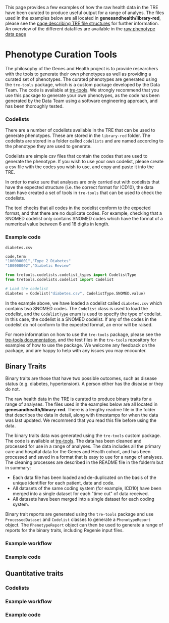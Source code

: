 This page provides a few examples of how the raw health data in the TRE have been curated to produce useful output for a range of analyes. The files used in the examples below are all located in **genesandhealth/library-red**, please see the [page describing TRE file structures](/docs/explainers/file_structure.md) for further information. An overview of the different datafiles are available in the [raw phenotype data page](/docs/explainers/raw_phenotype_data_description.md) 

# Phenotype Curation Tools
The philosophy of the Genes and Health project is to provide researchers with the tools to generate their own phenotypes as well as providing a curated set of phenotypes. The curated phenotypes are generated using the `tre-tools` package, which is a custom package developed by the Data Team. The code is available at [tre-tools](www.github.com/genes-and-health/tre-tools). We strongly recommend that you use this package to generate your own phenotypes, as the code has been generated by the Data Team using a software engineering approach, and has been thoroughly tested.

### Codelists
There are a number of codelists available in the TRE that can be used to generate phenotypes. These are stored in the `library-red` folder. The codelists are stored in a folder called `codelists` and are named according to the phenotype they are used to generate. 

Codelists are simple csv files that contain the codes that are used to generate the phenotype. If you wish to use your own codelist, please create a csv file with the codes you wish to use, and copy and paste it into the TRE. 

In order to make sure that analyses are only carried out with codelists that have the expected structure (i.e. the correct format for ICD10), the data team have created a set of tools in `tre-tools` that can be used to check the codelists.

The tool checks that all codes in the codelist conform to the expected format, and that there are no duplicate codes. For example, checking that a SNOMED codelist only contains SNOMED codes which have the format of a numerical value between 6 and 18 digits in length. 

### Example code

`diabetes.csv`
```bash
code,term
"100000001","Type 2 Diabetes"
"100000002","Diabetic Review"
```

```python
from tretools.codelists.codelist_types import CodelistType
from tretools.codelists.codelist import Codelist

# Load the codelist
diabetes = Codelist("diabetes.csv", CodelistType.SNOMED.value)
```

In the example above, we have loaded a codelist called `diabetes.csv` which contains two SNOMED codes. The `Codelist` class is used to load the codelist, and the `CodelistType` enum is used to specify the type of codelist. In this case, the codelist is a SNOMED codelist. If any of the codes in the codelist do not conform to the expected format, an error will be raised.

For more information on how to use the `tre-tools` package, please see the [tre-tools documentation](www.github.com/genes-and-health/tre-tools/README.md), and the test files in the `tre-tools` repository for examples of how to use the package. We welcome any feedback on the package, and are happy to help with any issues you may encounter.



## Binary Traits
Binary traits are those that have two possible outcomes, such as disease status (e.g. diabetes, hypertension). A person either has the disease or they do not.

The raw health data in the TRE is curated to produce binary traits for a range of analyses. The files used in the examples below are all located in **genesandhealth/library-red**. There is a lengthy readme file in the folder that describes the data in detail, along with timestamps for when the data was last updated. We recommend that you read this file before using the data.

The binary traits data was generated using the `tre-tools` custom package. The code is available at [tre-tools](https://github.com/genes-and-health/tre-tools). The data has been cleaned and processed for use in a range of analyses. The data includes all the primary care and hospital data for the Genes and Health cohort, and has been processed and saved in a format that is easy to use for a range of analyses. The cleaning processes are described in the README file in the folderm but in summary:

- Each data file has been loaded and de-duplicated on the basis of the unique identifier for each patient, date and code. 
- All datasets of the same coding system (for example, ICD10) have been merged into a single dataset for each "time cut" of data received. 
- All datasets have been merged into a single dataset for each coding system.

Binary trait reports are generated using the `tre-tools` package and use `ProcessedDataset` and `Codelist` classes to generate a `PhenotypeReport` object. The `PhenotypeReport` object can then be used to generate a range of reports for the binary traits, including Regenie input files. 

### Example workflow

### Example code



## Quantitative traits

### Codelists

### Example workflow

### Example code
